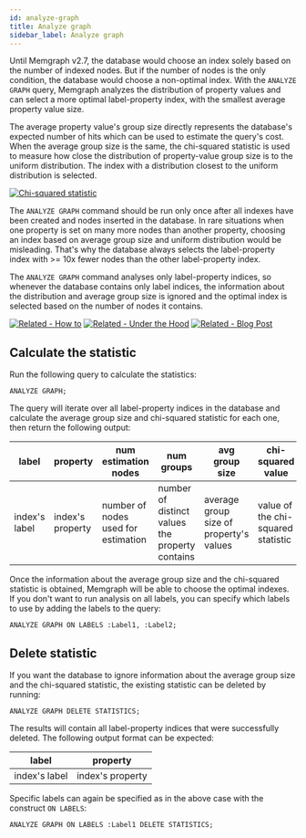 ```yaml
---
id: analyze-graph
title: Analyze graph
sidebar_label: Analyze graph
---
```


Until Memgraph v2.7, the database would choose an index solely based on the number of indexed nodes. But if the number of nodes is the only condition, the database would choose a non-optimal index. With the `ANALYZE GRAPH` query, Memgraph analyzes the distribution of property values and can select a more optimal label-property index, with the smallest average property value size. 

The average property value's group size directly represents the database's expected number of hits which can be used to estimate the query's cost. When the average group size is the same, the chi-squared statistic is used to measure how close the distribution of property-value group size is to the uniform distribution. The index with a distribution closest to the uniform distribution is selected.


<a href="https://latex.codecogs.com/gif.image?\dpi{110}\chi^2&space;=&space;\sum_{i}\frac{(E_i-O_i)^2}{E_i}" target="_blank"><img src="https://latex.codecogs.com/gif.image?\dpi{110}\chi^2&space;=&space;\sum_{i}\frac{(E_i-O_i)^2}{E_i}" title="Chi-squared statistic" /></a>


The `ANALYZE GRAPH` command should be run only once after all indexes have been created and nodes inserted in the database. In rare situations when one property is set on many more nodes than another property, choosing an index based on average group size and uniform distribution would be misleading. That's why the database always selects the label-property index with >= 10x fewer nodes than the other label-property index.

The `ANALYZE GRAPH` command analyses only label-property indices, so whenever the database contains only label indices, the information about the distribution and average group size is ignored and the optimal index is selected based on the number of nodes it contains.


[![Related - How
to](https://img.shields.io/static/v1?label=Related&message=How-to&color=blue&style=for-the-badge)](/how-to-guides/indexes.md)
[![Related - Under the
Hood](https://img.shields.io/static/v1?label=Related&message=Under%20the%20hood&color=orange&style=for-the-badge)](/under-the-hood/indexing.md)
[![Related - Blog
Post](https://img.shields.io/static/v1?label=Related&message=Blog%20post&color=9C59DB&style=for-the-badge)](https://memgraph.com/blog/implementing-data-replication)


## Calculate the statistic

Run the following query to calculate the statistics:

```cypher
ANALYZE GRAPH;
```

The query will iterate over all label-property indices in the database and calculate the average group size and chi-squared statistic for each one, then return the following output:

| label | property | num estimation nodes | num groups | avg group size | chi-squared value | 
| ----- | -------- | -------------------- | ---------- | -------------- | ----------------- |
| index's label | index's property | number of nodes used for estimation | number of distinct values the property contains | average group size of property's values | value of the chi-squared statistic |


Once the information about the average group size and the chi-squared statistic is obtained, Memgraph will be able to choose the optimal indexes.
If you don't want to run analysis on all labels, you can specify which labels to use by adding the labels to the query:

```cypher
ANALYZE GRAPH ON LABELS :Label1, :Label2;
```

## Delete statistic

If you want the database to ignore information about the average group size and the chi-squared statistic, the existing statistic can be deleted by running:

```cypher
ANALYZE GRAPH DELETE STATISTICS;
```

The results will contain all label-property indices that were successfully deleted. The following output format can be expected:

| label | property |
| ----- | -------- |
| index's label | index's property |

Specific labels can again be specified as in the above case with the construct `ON LABELS`:

```cypher
ANALYZE GRAPH ON LABELS :Label1 DELETE STATISTICS;
```